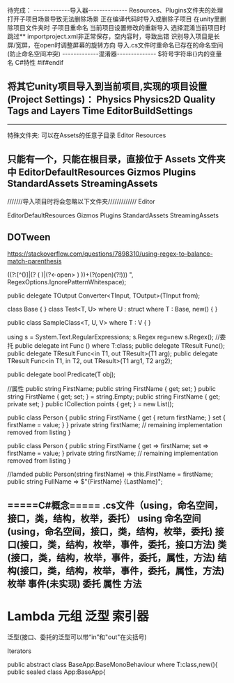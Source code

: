 待完成：
-------------导入器--------------
Resources、Plugins文件夹的处理
打开子项目场景导致无法删除场景
正在编译代码时导入或删除子项目
在unity里删除项目文件夹时
子项目重命名
当前项目设置修改的重新导入
选择混淆当前项目时跳过**
importproject.xml非正常保存，空内容时，导致出错
识别导入项目是长屏/宽屏，在open时调整屏幕的旋转方向
导入.cs文件时重命名已存在的命名空间(防止命名空间冲突)
-------------混淆器--------------
$符号字符串{}内的变量名
C#特性
#if#endif




将其它unity项目导入到当前项目,实现的项目设置(Project Settings)：
Physics
Physics2D
Quality
Tags and Layers
Time
EditorBuildSettings
-------------------------


-------------------------
特殊文件夹:
可以在Assets的任意子目录
Editor
Resources

只能有一个，只能在根目录，直接位于 Assets 文件夹中
EditorDefaultResources
Gizmos
Plugins
StandardAssets
StreamingAssets
-------------------------

///////导入项目时将会忽略以下文件夹/////////////
Editor

EditorDefaultResources
Gizmos
Plugins
StandardAssets
StreamingAssets

DOTween
-------------------------


https://stackoverflow.com/questions/7898310/using-regex-to-balance-match-parenthesis



\((?:[^()]|(?<open> \( )|(?<-open> \) ))+(?(open)(?!))\)
", RegexOptions.IgnorePatternWhitespace);




public delegate TOutput Converter<TInput, TOutput>(TInput from);

class Base { }
class Test<T, U>
    where U : struct
    where T : Base, new()
{ }


public class SampleClass<T, U, V> where T : V { }



using s = System.Text.RegularExpressions;
s.Regex reg=new s.Regex();
//委托
public delegate int Func<T> () where T:class;
public delegate TResult Func<out TResult>();
public delegate TResult Func<in T1, out TResult>(T1 arg);
public delegate TResult Func<in T1, in T2, out TResult>(T1 arg1, T2 arg2);

public delegate bool Predicate<in T>(T obj);

//属性
public string FirstName;
public string FirstName { get; set; }
public string FirstName { get; set; } = string.Empty;
public string FirstName { get; private set; }
public ICollection<DataPoint> points { get; } = new List<DataPoint>();

public class Person
{
    public string FirstName
    {
        get { return firstName; }
        set { firstName = value; }
    }
    private string firstName;
    // remaining implementation removed from listing
}

public class Person
{
    public string FirstName
    {
        get => firstName;
        set => firstName = value;
    }
    private string firstName;
    // remaining implementation removed from listing
}

//lamded
public Person(string firstName) => this.FirstName = firstName;
public string FullName => $"{FirstName} {LastName}";

=====C#概念=====
.cs文件（using，命名空间，接口，类，结构，枚举，委托）
using
命名空间(using，命名空间，接口，类，结构，枚举，委托)
接口(接口，类，结构，枚举，事件，委托，接口方法)
类(接口，类，结构，枚举，事件，委托，属性，方法)
结构(接口，类，结构，枚举，事件，委托，属性，方法)
枚举
事件(未实现)
委托
属性
方法
------
Lambda
元组
泛型
索引器
================


泛型(接口、委托的泛型可以带“in”和"out"在尖括号)


Iterators


public abstract class BaseApp<T>:BaseMonoBehaviour where T:class,new(){
public sealed class App:BaseApp<App>{










